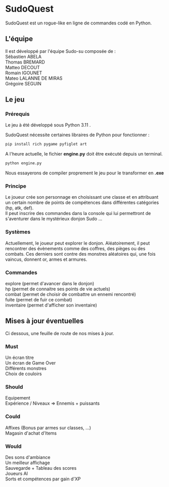 # SudoQuest

SudoQuest est un rogue-like en ligne de commandes codé en Python.

## L'équipe

Il est développé par l'équipe Sudo-su composée de :  
Sébastien ABELA  
Thomas BREMARD  
Matteo DECOUT  
Romain IGOUNET  
Mateo LALANNE DE MIRAS  
Grégoire SEGUIN  

## Le jeu

### Prérequis

Le jeu à été développé sous Python 3.11 .

SudoQuest nécessite certaines libraires de Python pour fonctionner :

```sh
pip install rich pygame pyfiglet art
```

A l'heure actuelle, le fichier **engine.py** doit être exécuté depuis un terminal.

```sh
python engine.py
```

Nous essayerons de compiler proprement le jeu pour le transformer en **.exe**

### Principe

Le joueur crée son personnage en choisissant une classe et en attribuant un certain nombre de points de compétences dans différentes catégories (hp, atk, def).  
Il peut inscrire des commandes dans la console qui lui permettront de s'aventurer dans le mystérieux donjon Sudo …

### Systèmes

Actuellement, le joueur peut explorer le donjon. Aléatoirement, il peut rencontrer des évènements comme des coffres, des pièges ou des combats. Ces derniers sont contre des monstres aléatoires qui, une fois vaincus, donnent or, armes et armures.

### Commandes

explore (permet d'avancer dans le donjon)  
hp (permet de connaitre ses points de vie actuels)  
combat (permet de choisir de combattre un ennemi rencontré)  
fuite (permet de fuir ce combat)  
inventaire (permet d'afficher son inventaire)  

## Mises à jour éventuelles

Ci dessous, une feuille de route de nos mises à jour.

### Must

Un écran titre  
Un écran de Game Over  
Différents monstres  
Choix de couloirs  

### Should

Equipement  
Expérience / Niveaux => Ennemis + puissants

### Could

Affixes (Bonus par armes sur classes, ...)  
Magasin d'achat d'Items  

### Would

Des sons d'ambiance  
Un meilleur affichage  
Sauvegarde + Tableau des scores  
Joueurs AI  
Sorts et compétences par gain d'XP  
